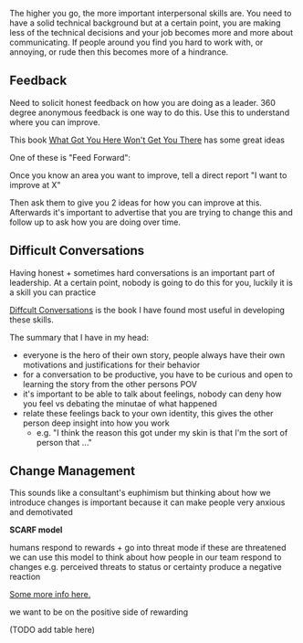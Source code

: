 The higher you go, the more important interpersonal skills are. You need to have a solid technical background but at a certain point, you are making less of the technical decisions and your job becomes more and more about communicating. If people around you find you hard to work with, or annoying, or rude then this becomes more of a hindrance.

## Feedback

Need to solicit honest feedback on how you are doing as a leader. 360 degree anonymous feedback is one way to do this. Use this to understand where you can improve.

This book [What Got You Here Won't Get You There](https://www.amazon.com/What-Got-Here-Wont-There/dp/1846681375)  has some great ideas

One of these is "Feed Forward": 

Once you know an area you want to improve, tell a direct report "I want to improve at X"

Then ask them to give you 2 ideas for how you can improve at this. Afterwards it's important to advertise that you are trying to change this and follow up to ask how you are doing over time.


## Difficult Conversations

Having honest + sometimes hard conversations is an important part of leadership. At a certain point, nobody is going to do this for you, luckily it is a skill you can practice

[Diffcult Conversations](https://www.amazon.com/Difficult-Conversations-Discuss-What-Matters/dp/0143118447) is the book I have found most useful in developing these skills.

The summary that I have in my head:
- everyone is the hero of their own story, people always have their own motivations and justifications for their behavior
- for a conversation to be productive, you have to be curious and open to learning the story from the other persons POV
- it's important to be able to talk about feelings, nobody can deny how you feel vs debating the minutae of what happened
- relate these feelings back to your own identity, this gives the other person deep insight into how you work
    - e.g. "I think the reason this got under my skin is that I'm the sort of person that ..."


## Change Management

This sounds like a consultant's euphimism but thinking about how we introduce changes is important because it can make people very anxious and demotivated

**SCARF model**

humans respond to rewards + go into threat mode if these are threatened
we can use this model to think about how people in our team respond to changes
e.g. perceived threats to status or certainty produce a negative reaction

[Some more info here.](https://childcareta.acf.hhs.gov/systemsbuilding/systems-guides/leadership/leading-ourselves/scarf-model)

we want to be on the positive side of rewarding

(TODO add table here)
